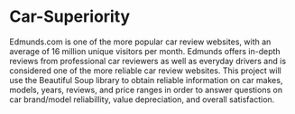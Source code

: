 # Car-Superiority
Edmunds.com is one of the more popular car review websites, with an average of 16 million unique visitors per month. Edmunds offers in-depth reviews from professional car reviewers as well as everyday drivers and is considered one of the more reliable car review websites. This project will use the Beautiful Soup library to obtain reliable information on car makes, models, years, reviews, and price ranges in order to answer questions on car brand/model reliabillity, value depreciation, and overall satisfaction.
